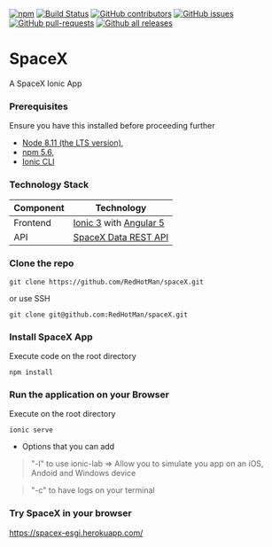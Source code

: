 [![npm](https://img.shields.io/badge/demo-online-ed1c46.svg)](https://spacex-esgi.herokuapp.com/)
[![Build Status](https://travis-ci.org/Ionic-SpaceX/SpaceX.svg?branch=master)](https://travis-ci.org/Ionic-SpaceX/SpaceX.svg?branch=master)
[![GitHub contributors](https://img.shields.io/github/contributors/Ionic-SpaceX/SpaceX.svg)](https://github.com/Ionic-SpaceX/SpaceX/contributors/)
[![GitHub issues](https://img.shields.io/github/issues/Ionic-SpaceX/SpaceX.svg)](https://github.com/Ionic-SpaceX/SpaceX/issues)
[![GitHub pull-requests](https://img.shields.io/github/issues-pr/Ionic-SpaceX/SpaceX.svg)](https://GitHub.com/Ionic-SpaceX/SpaceX/pull/)
[![Github all releases](https://img.shields.io/github/downloads/Ionic-SpaceX/SpaceX/total.svg)](https://GitHub.com/Ionic-SpaceX/SpaceX/releases/)

# SpaceX
A SpaceX Ionic App

### Prerequisites
Ensure you have this installed before proceeding further
- [Node 8.11 (the LTS version)](https://nodejs.org/en/),  
- [npm 5.6](https://www.npmjs.com/get-npm),   
- [Ionic CLI](https://ionicframework.com/getting-started)


### Technology Stack
Component         | Technology
---               | ---
Frontend          | [Ionic 3](https://ionicframework.com) with [Angular 5](https://angular.io/)
API| [SpaceX Data REST API](https://github.com/r-spacex/SpaceX-API)

### Clone the repo
```
git clone https://github.com/RedHotMan/spaceX.git
```
or use SSH

```
git clone git@github.com:RedHotMan/spaceX.git
```

### Install SpaceX App
Execute code on the root directory
```
npm install
```

### Run the application on your Browser
Execute on the root directory
```
ionic serve
```
- Options that you can add 

> "-l" to use ionic-lab => Allow you to simulate you app on an iOS, Andoid and Windows device

> "-c" to have logs on your terminal

### Try SpaceX in your browser
https://spacex-esgi.herokuapp.com/
